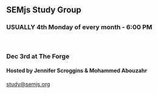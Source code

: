 ## SEMjs Study Group
### USUALLY 4th Monday of every month - 6:00 PM
<br/>

### Dec 3rd at The Forge
#### Hosted by Jennifer Scroggins & Mohammed Abouzahr


study@semjs.org
